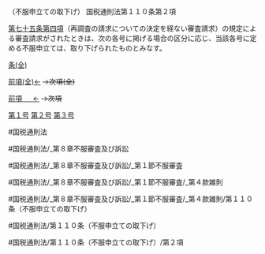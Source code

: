 （不服申立ての取下げ）
国税通則法第１１０条第２項

[第七十五条第四項](国税通則法＿＿＿＿＿第７５条第４項)（再調査の請求についての決定を経ない審査請求）の規定による審査請求がされたときは、次の各号に掲げる場合の区分に応じ、当該各号に定める不服申立ては、取り下げられたものとみなす。

[条(全)](国税通則法＿＿＿＿＿第１１０条_.md)

[前項(全)←](国税通則法＿＿＿＿＿第１１０条第１項_.md)  ~~→次項(全)~~

[前項 　 ←](国税通則法＿＿＿＿＿第１１０条第１項.md)  ~~→次項~~

[第１号](国税通則法＿＿＿＿＿第１１０条第２項第１号.md)  [第２号](国税通則法＿＿＿＿＿第１１０条第２項第２号.md)  [第３号](国税通則法＿＿＿＿＿第１１０条第２項第３号.md)  

#国税通則法

#国税通則法/_第８章不服審査及び訴訟

#国税通則法/_第８章不服審査及び訴訟/_第１節不服審査

#国税通則法/_第８章不服審査及び訴訟/_第１節不服審査/_第４款雑則

#国税通則法/_第８章不服審査及び訴訟/_第１節不服審査/_第４款雑則/第１１０条（不服申立ての取下げ）

#国税通則法/第１１０条（不服申立ての取下げ）

#国税通則法/第１１０条（不服申立ての取下げ）/第２項

